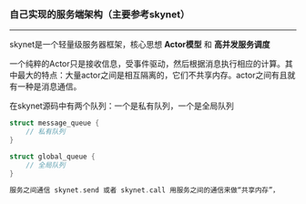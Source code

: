 ### 自己实现的服务端架构（主要参考skynet）
---

<p>skynet是一个轻量级服务器框架，核心思想 <strong>Actor模型</strong> 和 <strong>高并发服务调度</strong></p>

<font>一个纯粹的Actor只是接收信息，受事件驱动，然后根据消息执行相应的计算。其中最大的特点：大量actor之间是相互隔离的，它们不共享内存。actor之间有且就有一种是消息通信。</font>

<font>在skynet源码中有两个队列：一个是私有队列，一个是全局队列</font>

```c++
struct message_queue {
    // 私有队列
}

struct global_queue {
    // 全局队列
}

服务之间通信 skynet.send 或者 skynet.call 用服务之间的通信来做“共享内存”，
```